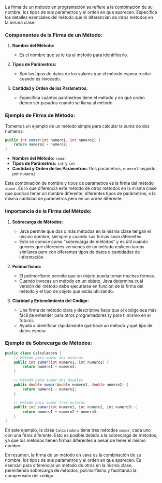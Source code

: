 La firma de un método en programación se refiere a la combinación de su nombre, los tipos de sus parámetros y el orden en que aparecen. Especifica los detalles esenciales del método que lo diferencian de otros métodos en la misma clase. 

### Componentes de la Firma de un Método:

1. **Nombre del Método:**
   - Es el nombre que se le da al método para identificarlo.
   
2. **Tipos de Parámetros:**
   - Son los tipos de datos de los valores que el método espera recibir cuando es invocado.
   
3. **Cantidad y Orden de los Parámetros:**
   - Especifica cuántos parámetros tiene el método y en qué orden deben ser pasados cuando se llama al método.

### Ejemplo de Firma de Método:

Tomemos un ejemplo de un método simple para calcular la suma de dos números:

```java
public int sumar(int numero1, int numero2) {
    return numero1 + numero2;
}
```

- **Nombre del Método:** `sumar`
- **Tipos de Parámetros:** `int` y `int`
- **Cantidad y Orden de los Parámetros:** Dos parámetros, `numero1` seguido por `numero2`

Esta combinación de nombre y tipos de parámetros es la firma del método `sumar`. Es lo que diferencia este método de otros métodos en la misma clase que podrían tener un nombre diferente, diferentes tipos de parámetros, o la misma cantidad de parámetros pero en un orden diferente.

### Importancia de la Firma del Método:

1. **Sobrecarga de Métodos:**
   - Java permite que dos o más métodos en la misma clase tengan el mismo nombre, siempre y cuando sus firmas sean diferentes.
   - Esto se conoce como "sobrecarga de métodos" y es útil cuando quieres que diferentes versiones de un método realicen tareas similares pero con diferentes tipos de datos o cantidades de información.

2. **Polimorfismo:**
   - El polimorfismo permite que un objeto pueda tomar muchas formas.
   - Cuando invocas un método en un objeto, Java determina cuál versión del método debe ejecutarse en función de la firma del método y el tipo de objeto que estás utilizando.

3. **Claridad y Entendimiento del Código:**
   - Una firma de método clara y descriptiva hace que el código sea más fácil de entender para otros programadores (y para ti mismo en el futuro).
   - Ayuda a identificar rápidamente qué hace un método y qué tipo de datos espera.

### Ejemplo de Sobrecarga de Métodos:

```java
public class Calculadora {
    // Método para sumar dos enteros
    public int sumar(int numero1, int numero2) {
        return numero1 + numero2;
    }
    
    // Método para sumar dos doubles
    public double sumar(double numero1, double numero2) {
        return numero1 + numero2;
    }
    
    // Método para sumar tres enteros
    public int sumar(int numero1, int numero2, int numero3) {
        return numero1 + numero2 + numero3;
    }
}
```

En este ejemplo, la clase `Calculadora` tiene tres métodos `sumar`, cada uno con una firma diferente. Esto es posible debido a la sobrecarga de métodos, ya que los métodos tienen firmas diferentes a pesar de tener el mismo nombre.

En resumen, la firma de un método en Java es la combinación de su nombre, los tipos de sus parámetros y el orden en que aparecen. Es esencial para diferenciar un método de otros en la misma clase, permitiendo sobrecarga de métodos, polimorfismo y facilitando la comprensión del código.